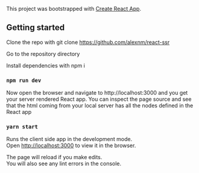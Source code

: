 This project was bootstrapped with [Create React App](https://github.com/facebook/create-react-app).

## Getting started

Clone the repo with git clone https://github.com/alexnm/react-ssr

Go to the repository directory

Install dependencies with npm i

### `npm run dev`

Now open the browser and navigate to http://localhost:3000 and you get your server rendered React app. You can inspect the page source and see that the html coming from your local server has all the nodes defined in the React app

### `yarn start`

Runs the client side app in the development mode.<br />
Open [http://localhost:3000](http://localhost:3000) to view it in the browser.

The page will reload if you make edits.<br />
You will also see any lint errors in the console.
